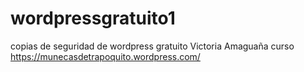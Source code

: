 # wordpressgratuito1
copias de seguridad de wordpress gratuito
Victoria Amaguaña
curso
https://munecasdetrapoquito.wordpress.com/
